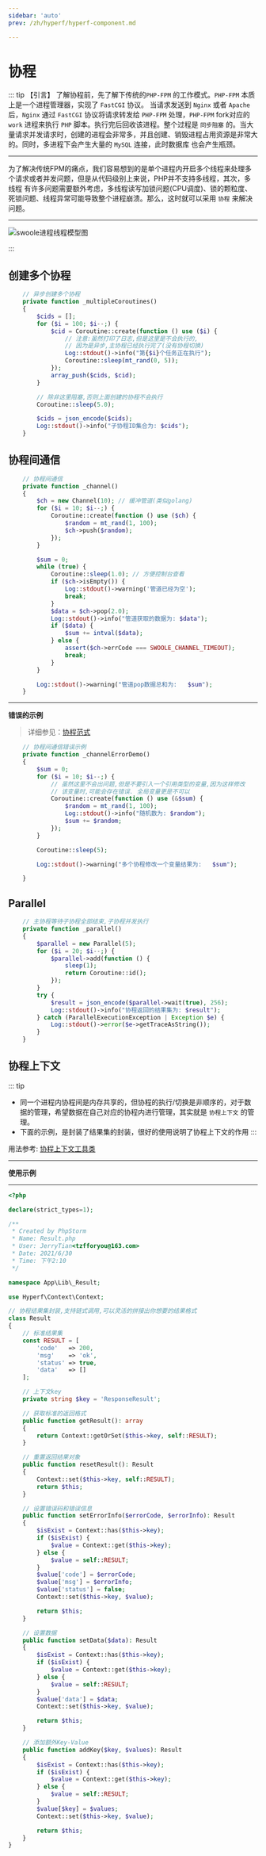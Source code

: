 ```yaml
---
sidebar: 'auto'
prev: /zh/hyperf/hyperf-component.md

---
```


# 协程

::: tip 【引言】
了解协程前，先了解下传统的`PHP-FPM` 的工作模式。`PHP-FPM` 本质上是一个进程管理器，实现了 `FastCGI` 协议。
当请求发送到 `Nginx` 或者 `Apache` 后，`Nginx` 通过 `FastCGI` 协议将请求转发给 `PHP-FPM` 处理，`PHP-FPM` fork对应的 `work`
进程来执行 `PHP` 脚本。执行完后回收该进程。整个过程是 `同步阻塞` 的。当大量请求并发请求时，创建的进程会非常多，并且创建、销毁进程占用资源是非常大的。同时，多进程下会产生大量的 `MySQL` 连接，此时数据库
也会产生瓶颈。

---

为了解决传统FPM的痛点，我们容易想到的是单个进程内开启多个线程来处理多个请求或者并发问题，但是从代码级别上来说，PHP并不支持多线程，其次，多线程
有许多问题需要额外考虑，多线程读写加锁问题(CPU调度)、锁的颗粒度、死锁问题、线程异常可能导致整个进程崩溃。那么，这时就可以采用 `协程` 来解决问题。

---
![swoole进程线程模型图](http://img.tzf-foryou.com/img/20220326191804.png)

:::

## 创建多个协程

```php
    // 异步创建多个协程
    private function _multipleCoroutines()
    {
        $cids = [];
        for ($i = 100; $i--;) {
            $cid = Coroutine::create(function () use ($i) {
                // 注意:虽然打印了日志,但是这里是不会执行的,
                // 因为是异步,主协程已经执行完了(没有协程切换)
                Log::stdout()->info("第{$i}个任务正在执行");
                Coroutine::sleep(mt_rand(0, 5));
            });
            array_push($cids, $cid);
        }

        // 除非这里阻塞,否则上面创建的协程不会执行
        Coroutine::sleep(5.0);

        $cids = json_encode($cids);
        Log::stdout()->info("子协程ID集合为: $cids");
    }
```

## 协程间通信

```php
    // 协程间通信
    private function _channel()
    {
        $ch = new Channel(10); // 缓冲管道(类似golang)
        for ($i = 10; $i--;) {
            Coroutine::create(function () use ($ch) {
                $random = mt_rand(1, 100);
                $ch->push($random);
            });
        }

        $sum = 0;
        while (true) {
            Coroutine::sleep(1.0); // 方便控制台查看
            if ($ch->isEmpty()) {
                Log::stdout()->warning('管道已经为空');
                break;
            }
            $data = $ch->pop(2.0);
            Log::stdout()->info("管道获取的数据为: $data");
            if ($data) {
                $sum += intval($data);
            } else {
                assert($ch->errCode === SWOOLE_CHANNEL_TIMEOUT);
                break;
            }
        }

        Log::stdout()->warning("管道pop数据总和为:   $sum");
    }
```

---

**错误的示例**

> 详细参见：[协程范式](https://wiki.swoole.com/#/coroutine/notice?id=%e7%bc%96%e7%a8%8b%e8%8c%83%e5%bc%8f)

```php
    // 协程间通信错误示例
    private function _channelErrorDemo()
    {
        $sum = 0;
        for ($i = 10; $i--;) {
            // 虽然这里不会出问题,但是不要引入一个引用类型的变量,因为这样修改
            // 该变量时,可能会存在错误. 全局变量更是不可以
            Coroutine::create(function () use (&$sum) {
                $random = mt_rand(1, 100);
                Log::stdout()->info("随机数为: $random");
                $sum += $random;
            });
        }

        Coroutine::sleep(5);

        Log::stdout()->warning("多个协程修改一个变量结果为:   $sum");

    }
```

## Parallel

```php
    // 主协程等待子协程全部结束,子协程并发执行
    private function _parallel()
    {
        $parallel = new Parallel(5);
        for ($i = 20; $i--;) {
            $parallel->add(function () {
                sleep(1);
                return Coroutine::id();
            });
        }
        try {
            $result = json_encode($parallel->wait(true), 256);
            Log::stdout()->info("协程返回的结果集为: $result");
        } catch (ParallelExecutionException | Exception $e) {
            Log::stdout()->error($e->getTraceAsString());
        }
    }
```

## 协程上下文

::: tip
- 同一个进程内协程间是内存共享的，但协程的执行/切换是非顺序的，对于数据的管理，希望数据在自己对应的协程内进行管理，其实就是
`协程上下文` 的管理。
- 下面的示例，是封装了结果集的封装，很好的使用说明了协程上下文的作用
:::

用法参考: [协程上下文工具类](https://hyperf.wiki/2.2/#/zh-cn/coroutine?id=%e5%8d%8f%e7%a8%8b%e4%b8%8a%e4%b8%8b%e6%96%87)

---

**使用示例**

---

```php
<?php

declare(strict_types=1);

/**
 * Created by PhpStorm
 * Name: Result.php
 * User: JerryTian<tzfforyou@163.com>
 * Date: 2021/6/30
 * Time: 下午2:10
 */

namespace App\Lib\_Result;

use Hyperf\Context\Context;

// 协程结果集封装,支持链式调用,可以灵活的拼接出你想要的结果格式
class Result
{
    // 标准结果集
    const RESULT = [
        'code'   => 200,
        'msg'    => 'ok',
        'status' => true,
        'data'   => []
    ];

    // 上下文key
    private string $key = 'ResponseResult';

    // 获取标准的返回格式
    public function getResult(): array
    {
        return Context::getOrSet($this->key, self::RESULT);
    }

    // 重置返回结果对象
    public function resetResult(): Result
    {
        Context::set($this->key, self::RESULT);
        return $this;
    }

    // 设置错误码和错误信息
    public function setErrorInfo($errorCode, $errorInfo): Result
    {
        $isExist = Context::has($this->key);
        if ($isExist) {
            $value = Context::get($this->key);
        } else {
            $value = self::RESULT;
        }
        $value['code'] = $errorCode;
        $value['msg'] = $errorInfo;
        $value['status'] = false;
        Context::set($this->key, $value);

        return $this;
    }

    // 设置数据
    public function setData($data): Result
    {
        $isExist = Context::has($this->key);
        if ($isExist) {
            $value = Context::get($this->key);
        } else {
            $value = self::RESULT;
        }
        $value['data'] = $data;
        Context::set($this->key, $value);

        return $this;
    }

    // 添加额外Key-Value
    public function addKey($key, $values): Result
    {
        $isExist = Context::has($this->key);
        if ($isExist) {
            $value = Context::get($this->key);
        } else {
            $value = self::RESULT;
        }
        $value[$key] = $values;
        Context::set($this->key, $value);

        return $this;
    }
}
```
